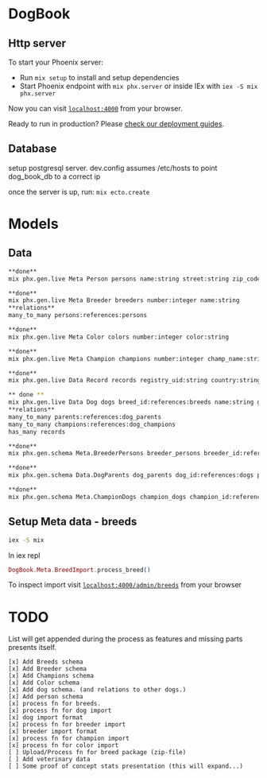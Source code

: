 # DogBook

## Http server
To start your Phoenix server:

  * Run `mix setup` to install and setup dependencies
  * Start Phoenix endpoint with `mix phx.server` or inside IEx with `iex -S mix phx.server`

Now you can visit [`localhost:4000`](http://localhost:4000) from your browser.

Ready to run in production? Please [check our deployment guides](https://hexdocs.pm/phoenix/deployment.html).

## Database

setup postgresql server. dev.config assumes /etc/hosts to point dog_book_db to a correct ip

once the server is up, run:
`mix ecto.create`


# Models

## Data

```bash
**done**
mix phx.gen.live Meta Person persons name:string street:string zip_code:integer city:string phone:string

**done**
mix phx.gen.live Meta Breeder breeders number:integer name:string
**relations**
many_to_many persons:references:persons

**done**
mix phx.gen.live Meta Color colors number:integer color:string

**done**
mix phx.gen.live Meta Champion champions number:integer champ_name:string

**done**
mix phx.gen.live Data Record records registry_uid:string country:string dog_id:references:dogs

** done **
mix phx.gen.live Data Dog dogs breed_id:references:breeds name:string gender:enum:male:female birth_date:date breed_specific:enum:bobtail:docked:measured coat:enum:short:long:broken size:enum:normal:dwarf:rabbit observe:boolean testicle_status:enum:ok:cryptochid:unknown  breeder_id:references:breeders color_number:references:colors partial:boolean
**relations**
many_to_many parents:references:dog_parents
many_to_many champions:references:dog_champions
has_many records

**done**
mix phx.gen.schema Meta.BreederPersons breeder_persons breeder_id:references:breeders person_id:references:persons

**done**
mix phx.gen.schema Data.DogParents dog_parents dog_id:references:dogs parent_id:references:dogs

**done**
mix phx.gen.schema Meta.ChampionDogs champion_dogs champion_id:references:champions dog_id:references:dogs
```

## Setup Meta data - breeds

``` bash
iex -S mix
```

In iex repl

```elixir
DogBook.Meta.BreedImport.process_breed()
```

To inspect import
visit [`localhost:4000/admin/breeds`](http://localhost:4000/admin/breeds) from your browser


# TODO

List will get appended during the process as features and missing parts presents itself.

    [x] Add Breeds schema
    [x] Add Breeder schema
    [x] Add Champions schema
    [x] Add Color schema
    [x] Add dog schema. (and relations to other dogs.)
    [x] Add person schema
    [x] process fn for breeds.
    [x] process fn for dog import
    [x] dog import format
    [x] process fn for breeder import
    [x] breeder import format
    [x] process fn for champion import
    [x] process fn for color import
    [ ] Upload/Process fn for breed package (zip-file)
    [ ] Add veterinary data
    [ ] Some proof of concept stats presentation (this will expand...)
